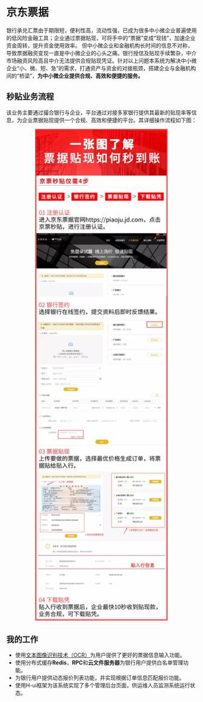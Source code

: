 # 京东票据

银行承兑汇票由于期限短，便利性高，流动性强，已成为很多中小微企业普遍使用的低风险金融工具；企业通过票据贴现，可将手中的“票据”变成“现钱”，加速企业资金周转，提升资金使用效率。 但中小微企业和金融机构长时间的信息不对称，导致票据融资变现一直是中小微企业的心头之痛。银行授信及贴现手续繁杂，中介市场融资风险高且中介无法提供合规贴现凭证。针对以上问题本系统为解决中小微企业“小、微、短、急”的需求，打通资产与资金的对接瓶颈，搭建企业与金融机构间的“桥梁”，**为中小微企业提供合规、高效和便捷的服务。** 

## 秒贴业务流程

该业务主要通过撮合银行与企业，平台通过对接多家银行提供其最新的贴现率等信息，为企业票据贴现提供一个合规、高效和便捷的平台。其详细操作流程如下图：

<div align="center"><img src="document-illustration/tiexian.webp" width="70%"/></div>

 

## 我的工作

- 使用[文本图像识别技术（OCR）](https://piaoju.jd.com/fast-discount)为用户提供了更好的票据信息输入功能。
- 使用分布式缓存**Redis**，**RPC**和**云文件服务器**为银行用户提供白名单管理功能。
- 为银行用户提供动态报价列表功能，并实现根据订单信息匹配报价功能。
- 使用H-ui框架为该系统实现了多个管理后台页面，供运维人员监测系统运行状态。